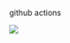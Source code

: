 github actions

![](https://github.com/evageq/githubActions/actions/workflows/learn-github-actions.yml/badge.svg)
